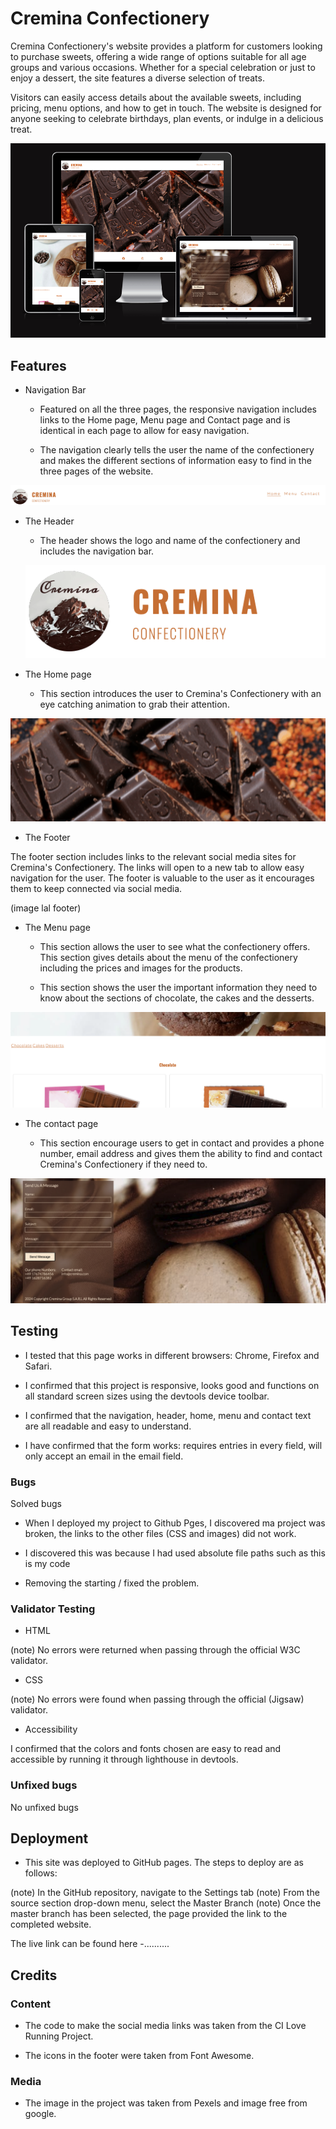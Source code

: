 # Cremina Confectionery
Cremina Confectionery's website provides a platform for customers looking to purchase sweets, offering a wide range of options suitable for all age groups and various occasions. Whether for a special celebration or just to enjoy a dessert, the site features a diverse selection of treats.

Visitors can easily access details about the available sweets, including pricing, menu options, and how to get in touch. The website is designed for anyone seeking to celebrate birthdays, plan events, or indulge in a delicious treat.

![Screenshot of the responsive page](/images/Screenshot.png)

## Features

- Navigation Bar

    - Featured on all the three pages, the responsive navigation includes links to the Home page, Menu page and Contact page and is identical in each page to allow for easy navigation.  

    - The navigation clearly tells the user the name of the confectionery and makes the different sections of information easy to find in the three pages of the website.

![Screenshot of the navigation bar](/images/navigation.png)


- The Header 

    -  The header shows the logo and name of the confectionery and includes the navigation bar.

    ![Screenshot of the header](/images/headerandlogo.png)

    
- The Home page

    - This section introduces the user to Cremina's Confectionery with an eye catching animation to grab their attention.

![Screenshot of the home page](/images/home.png)


- The Footer

The footer section includes links to the relevant social media sites for Cremina's Confectionery. The links will open to a new tab to allow easy navigation for the user.
The footer is valuable to the user as it encourages them to keep connected via social media.

(image lal footer)

- The Menu page

   - This section allows the user to see what the confectionery offers. This section gives details about the menu of the confectionery including the prices and images for the products. 

    - This section shows the user the important information they need to know about the sections of chocolate, the cakes and the desserts.

![Screenshot of the menu page](/images/menu.png)


- The contact page 

   - This section encourage users to get in contact and provides a phone number, email address and gives them the ability to find and contact Cremina's Confectionery if they need to.

![Screenshot of the contact page](/images/contact.png)

## Testing 

- I tested that this page works in different browsers: Chrome, Firefox and Safari.

- I confirmed that this project is responsive, looks good and functions on all standard screen sizes using the devtools device toolbar.

- I confirmed that the navigation, header, home, menu and contact text are all readable and easy to understand.

- I have confirmed that the form works: requires entries in every field, will only accept an email in the email field.

### Bugs

Solved bugs 
- When I deployed my project to Github Pges, I discovered ma project was broken, the links to the other files (CSS and images) did not work.

- I discovered this was because I had used absolute file paths such as this is my code 

<link rel="stylesheet" href="/assets/css/style.css">

- Removing the starting / fixed the problem.

### Validator Testing

- HTML

(note) No errors were returned when passing through the official W3C validator.

-  CSS 

(note) No errors were found when passing through the official (Jigsaw) validator.

- Accessibility 

I confirmed that the colors and fonts chosen are easy to read and accessible by running it through lighthouse in devtools.

### Unfixed bugs

No unfixed bugs

## Deployment 

- This site was deployed to GitHub pages. The steps to deploy are as follows: 

(note) In the GitHub repository, navigate to the Settings tab
(note) From the source section drop-down menu, select the Master Branch
(note) Once the master branch has been selected, the page provided the link to the completed website. 

The live link can be found here -..........

## Credits 


### Content

- The code to make the social media links was taken from the CI Love Running Project.

- The icons in the footer were taken from Font Awesome.

### Media 

- The image in the project was taken from Pexels and image free from google.












 



